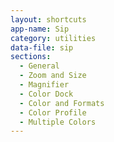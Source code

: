 ```yaml
---
layout: shortcuts
app-name: Sip
category: utilities
data-file: sip
sections:
  - General
  - Zoom and Size
  - Magnifier
  - Color Dock
  - Color and Formats
  - Color Profile
  - Multiple Colors
---
```

